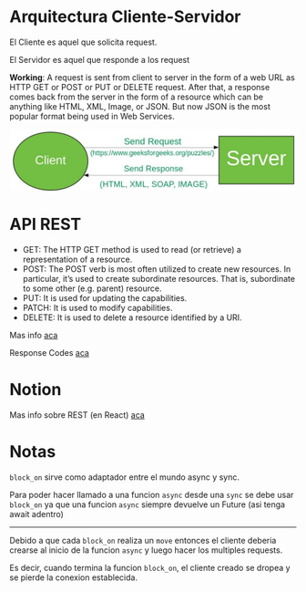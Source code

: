 # Arquitectura Cliente-Servidor

El Cliente es aquel que solicita request.

El Servidor es aquel que responde a los request

**Working**: A request is sent from client to server in the form of a web URL as HTTP GET or POST or PUT or DELETE request. After that, a response comes back from the server in the form of a resource which can be anything like HTML, XML, Image, or JSON. But now JSON is the most popular format being used in Web Services.

![Cliente-Servidor](image.png)

# API REST

- GET: The HTTP GET method is used to read (or retrieve) a representation of a resource.
- POST: The POST verb is most often utilized to create new resources. In particular, it’s used to create subordinate resources. That is, subordinate to some other (e.g. parent) resource.
- PUT: It is used for updating the capabilities.
- PATCH: It is used to modify capabilities.
- DELETE: It is used to delete a resource identified by a URI.

Mas info [aca](https://www.geeksforgeeks.org/rest-api-introduction/)

Response Codes [aca](https://httpstatusdogs.com/)

# Notion

Mas info sobre REST (en React) [aca](https://mis-notas.notion.site/REST-6fcee850bc4640148cdb148f85fe7936?pvs=4)

# Notas

`block_on` sirve como adaptador entre el mundo async y sync.

Para poder hacer llamado a una funcion `async` desde una `sync` se debe usar `block_on` ya que una funcion `async` siempre devuelve un Future (asi tenga await adentro)

---

Debido a que cada `block_on` realiza un `move` entonces el cliente deberia crearse al inicio de la funcion `async` y luego hacer los multiples requests.

Es decir, cuando termina la funcion `block_on`, el cliente creado se dropea y se pierde la conexion establecida.
